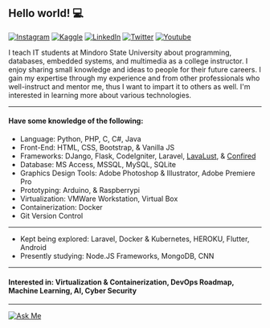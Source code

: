 ## Hello world! 💻

<!--- https://dev.to/envoy_/150-badges-for-github-pnk --->
<!--- https://github.com/Ileriayo/markdown-badges#table-of-contents --->
[![Instagram](https://img.shields.io/badge/Instagram-E4405F?style=for-the-badge&logo=instagram&logoColor=white)](https://www.instagram.com/wilfredpine/)
[![Kaggle](https://img.shields.io/badge/Kaggle-20BEFF?style=for-the-badge&logo=Kaggle&logoColor=white)](https://www.kaggle.com/wilfredpine)
[![LinkedIn](https://img.shields.io/badge/LinkedIn-0077B5?style=for-the-badge&logo=linkedin&logoColor=white)](www.linkedin.com/in/wilfredpine)
[![Twitter](https://img.shields.io/badge/Twitter-1DA1F2?style=for-the-badge&logo=twitter&logoColor=white)](https://twitter.com/wilfredpine9)
[![Youtube](https://img.shields.io/badge/YouTube-FF0000?style=for-the-badge&logo=youtube&logoColor=white)](https://www.youtube.com/@confired-official/)

I teach IT students at Mindoro State University about programming, databases, embedded systems, and multimedia as a college instructor. I enjoy sharing small knowledge and ideas to people for their future careers. I gain my expertise through my experience and from other professionals who well-instruct and mentor me, thus I want to impart it to others as well. I'm interested in learning more about various technologies.

---
#### Have some knowledge of the following:
- Language: Python, PHP, C, C#, Java
- Front-End: HTML, CSS, Bootstrap, & Vanilla JS
- Frameworks: DJango, Flask, CodeIgniter, Laravel, [LavaLust](https://github.com/ronmarasigan/LavaLust), & [Confired](https://github.com/wilfredpine/confired)
- Database: MS Access, MSSQL, MySQL, SQLite
- Graphics Design Tools: Adobe Photoshop & Illustrator, Adobe Premiere Pro
- Prototyping: Arduino, & Raspberrypi
- Virtualization: VMWare Workstation, Virtual Box
- Containerization: Docker
- Git Version Control
---
- Kept being explored: Laravel, Docker & Kubernetes, HEROKU, Flutter, Android
- Presently studying: Node.JS Frameworks, MongoDB, CNN
---
#### Interested in: Virtualization & Containerization, DevOps Roadmap, Machine Learning, AI, Cyber Security
---
[![Ask Me](https://img.shields.io/badge/Ask%20me-anything-1abc9c.svg)](only.master.red@gmail.com)

<!---
wilfredpine/wilfredpine is a ✨ special ✨ repository because its `README.md` (this file) appears on your GitHub profile.
You can click the Preview link to take a look at your changes.
--->

